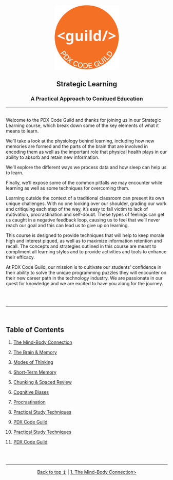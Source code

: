 <p align="center">
    <img src="./images/pdx_code_guild_logo.svg" width=200/>
<p>


<h2 align="center">Strategic Learning</h2>

<h3 align="center">A Practical Approach to Conitued Education</h3>

---
<br>
Welcome to the PDX Code Guild and thanks for joining us in our Strategic Learning course, which break down some of the key elements of what it means to learn.

We’ll take a look at the physiology behind learning, including how new memories are formed and the parts of the brain that are involved in encoding them as well as the important role that physical health plays in our ability to absorb and retain new information.

We’ll explore the different ways we process data and how sleep can help us to learn.

Finally, we’ll expose some of the common pitfalls we may encounter while learning as well as some techniques for overcoming them.

Learning outside the context of a traditional classroom can present its own unique challenges. With no one looking over our shoulder, grading our work and critiquing each step of the way, it’s easy to fall victim to lack of motivation, procrastination and self-doubt. These types of feelings can get us caught in a negative feedback loop, causing us to feel that we’ll never reach our goal and this can lead us to give up on learning.

This course is designed to provide techniques that will help to keep morale high and interest piqued, as well as to maximize information retention and recall. The concepts and strategies outlined in this course are meant to compliment all learning styles and to provide activities and tools to enhance their efficacy.

At PDX Code Guild, our mission is to cultivate our students' confidence in their ability to solve the unique programming puzzles they will encounter on their new career path in the technology industry. We are passionate in our quest for knowledge and we are excited to have you along for the journey.

<br/>
<br/>

---

<br/>

## Table of Contents

1.  [The Mind-Body Connection](./1_mind_body_connection.md)

2.  [The Brain & Memory](./2_the_brain_and_memory.md)

3.  [Modes of Thinking](./3_modes_of_thinking.md)

4.  [Short-Term Memory](./4_short_term_memory.md)

5.  [Chunking & Spaced Review](./5_chunking_and_spaced_review.md)

6.  [Cognitive Biases](./6_cognitive_biases.md)

7.  [Procrastination](./7_procrastination.md)

8.  [Practical Study Techniques](./8_practical_study_techniques.md)

9.  [PDX Code Guild](./9_pdx_code_guild.md)

8.  <a href="./practical_study_techniques.md">Practical Study Techniques</a>

9.  <a href="./pdx_code_guild.md">PDX Code Guild</a>

<br><br>

---


<div align="center">
    <a href="#top">Back to top &mapstoup;</a> |
    <a href="./1_mind_body_connection.md">1. The Mind-Body Connection></a>
</div>
